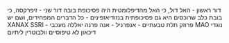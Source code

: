דור ראשון - האל דול, כי האל מהדיפלומטית היה פסיכופת בובה
דור שני - זיפרקסה, כי בובת כלב שרוכסים היא גם פסיכופתית
בנזודיאזפינים - כל הדברים המפחידים, ושם יש XANAX
SSRI - פרוזק
תלת טבעתיים - אנפרניל - אנה פרנה יאללה
מעכבי MAO
נוגדי דיכאון לא טיפוסיים וולבוטרין
ליתיום